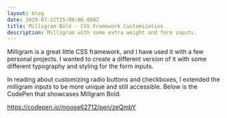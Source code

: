 ```yaml
---
layout: blog
date: 2020-07-22T15:08:00.000Z
title: Milligram Bold - CSS Framework Customization
description: Milligram with some extra weight and form inputs.
---
```

Milligram is a great little CSS framework, and I have used it with a few personal projects. I wanted to create a different version of it with some different typography and styling for the form inputs.

In reading about customizing radio buttons and checkboxes, I extended the milligram inputs to be more unique and still accessible. Below is the CodePen that showcases Millgram Bold.

https://codepen.io/moose62712/pen/zeQmbY

